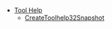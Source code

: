 - [Tool Help](tool-help-library/)
  - [CreateToolhelp32Snapshot](tool-help-library/CreateToolhelp32Snapshot/)

